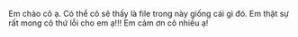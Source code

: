 Em chào cô ạ. Có thể cô sẽ thấy là file trong này giống cái gì đó. Em thật sự rất mong cô thứ lỗi cho em ạ!!! Em cảm ơn cô nhiều ạ!
